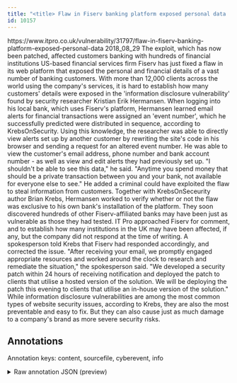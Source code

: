 ```yaml
---
title: "<title> Flaw in Fiserv banking platform exposed personal data  </title>"
id: 10157
---
```


<title> Flaw in Fiserv banking platform exposed personal data  </title>
<source> https://www.itpro.co.uk/vulnerability/31797/flaw-in-fiserv-banking-platform-exposed-personal-data </source>
<date> 2018_08_29 </date>
<text>
 The exploit, which has now been patched, affected customers banking with hundreds of financial institutions
US-based financial services firm Fiserv has just fixed a flaw in its web platform that exposed the personal and financial details of a vast number of banking customers.
With more than 12,000 clients across the world using the company's services, it is hard to establish how many customers' details were exposed in the 'information disclosure vulnerability' found by security researcher Kristian Erik Hermansen.
When logging into his local bank, which uses Fiserv's platform, Hermansen learned email alerts for financial transactions were assigned an 'event number', which he successfully predicted were distributed in sequence, according to KrebsOnSecurity.
Using this knowledge, the researcher was able to directly view alerts set up by another customer by rewriting the site's code in his browser and sending a request for an altered event number. He was able to view the customer's email address, phone number and bank account number - as well as view and edit alerts they had previously set up.
"I shouldn't be able to see this data," he said. "Anytime you spend money that should be a private transaction between you and your bank, not available for everyone else to see." He added a criminal could have exploited the flaw to steal information from customers.
 Together with KrebsOnSeceurity author Brian Krebs, Hermansen worked to verify whether or not the flaw was exclusive to his own bank's installation of the platform. They soon discovered hundreds of other Fiserv-affiliated banks may have been just as vulnerable as those they had tested.
IT Pro approached Fiserv for comment, and to establish how many institutions in the UK may have been affected, if any, but the company did not respond at the time of writing. A spokesperson told Krebs that Fiserv had responded accordingly, and corrected the issue.
"After receiving your email, we promptly engaged appropriate resources and worked around the clock to research and remediate the situation," the spokesperson said.
"We developed a security patch within 24 hours of receiving notification and deployed the patch to clients that utilise a hosted version of the solution. We will be deploying the patch this evening to clients that utilise an in-house version of the solution."
While information disclosure vulnerabilities are among the most common types of website security issues, according to Krebs, they are also the most preventable and easy to fix. But they can also cause just as much damage to a company's brand as more severe security risks. 
</text>



## Annotations

Annotation keys: content, sourcefile, cyberevent, info

<details>
<summary>Raw annotation JSON (preview)</summary>

```json
{
  "content": "The exploit, which has now been patched, affected customers banking with hundreds of financial institutions US-based financial services firm Fiserv has just fixed a flaw in its web platform that exposed the personal and financial details of a vast number of banking customers. With more than 12,000 clients across the world using the company's services, it is hard to establish how many customers' details were exposed in the 'information disclosure vulnerability' found by security researcher Kristian Erik Hermansen. When logging into his local bank, which uses Fiserv's platform, Hermansen learned email alerts for financial transactions were assigned an 'event number', which he successfully predicted were distributed in sequence, according to KrebsOnSecurity. Using this knowledge, the researcher was able to directly view alerts set up by another customer by rewriting the site's code in his browser and sending a request for an altered event number. He was able to view the customer's email address, phone number and bank account number - as well as view and edit alerts they had previously set up. \"I shouldn't be able to see this data,\" he said. \"Anytime you spend money that should be a private transaction between you and your bank, not available for everyone else to see.\" He added a criminal could have exploited the flaw to steal information from customers.  Together with KrebsOnSeceurity author Brian Krebs, Hermansen worked to verify whether or not the flaw was exclusive to his own bank's installation of the platform. They soon discovered hundreds of other Fiserv-affiliated banks may have been just as vulnerable as those they had tested. IT Pro approached Fiserv for comment, and to establish how many institutions in the UK may have been affected, if any, but the company did not respond at the time of writing. A spokesperson told Krebs that Fiserv had responded accordingly, and corrected the issue. \"After receiving your email, we promptly engaged appropriate resources and worked around the clock to research and remediate the situation,\" the spokesperson said. \"We developed a security patch within 24 hours of receiving notification and deployed the patch to clients that utilise a hosted version of the solution. We will be deploying the patch this evening to clients that utilise an in-house version of the solution.\" While information disclosure vulnerabilities are among the most common types of website security issues, according to Krebs, they are also the most preventable and easy to fix. But they can also cause just as much damage to a company's brand as more severe security risks. ",
  "sourcefile": "10157.txt",
  "cyberevent": {
    "hopper": [
      {
        "index": 0,
        "relation": "Same",
        "events": [
          {
            "index": "E7",
            "type": "Vulnerability-related",
            "realis": "Actual",
            "nugget": {
              "startOffset": 1549,
              "index": "T21",
              "endOffset": 1559,
              "text": "discovered"
            },
            "argument": [
              {
                "index": "T20",
                "text": "They",
                "endOffset": 1543,
                "role": {
                  "type": "Discoverer"
                },
                "startOffset": 1539,
                "type": "Person"
              }
            ],
            "subtype": "DiscoverVulnerability"
          },
          {
            "index": "E6",
            "type": "Vulnerability-related",
            "realis": "Other",
            "nugget": {
              "startOffset": 1606,
              "index": "T19",
              "endOffset": 1634,
              "text": "have been just as vulnerable"
            },
            "argument": [
              {
                "index": "T18",
                "text": "Fiserv-affiliated banks",
                "endOffset": 1601,
                "role": {
                  "type": "Vulnerable_System_Ow
```
</details>
